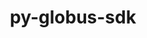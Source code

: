 ---
title: "py-globus-sdk"
layout: cache
categories: [package, develop]
meta: {"compilers": ["gcc@=11.4.0", "gcc@=9.4.0", "oneapi@=2024.2.1"], "num_specs": 31, "num_specs_by_stack": {"e4s": 8, "e4s-neoverse-v2": 8, "e4s-neoverse_v1": 3, "e4s-oneapi": 8, "e4s-power": 1, "root": 31}, "oss": ["ubuntu20.04", "ubuntu22.04"], "platforms": ["linux"], "stacks": ["e4s", "e4s-neoverse-v2", "e4s-neoverse_v1", "e4s-oneapi", "e4s-power", "root"], "targets": ["neoverse_v1", "neoverse_v2", "ppc64le", "x86_64_v3"], "versions": ["3.42.0"]}
spec_details: [{"compiler": "oneapi@=2024.2.1", "hash": "2ft7dy3ih46vyseithiiag2fbvepyrmu", "os": "ubuntu22.04", "platform": "linux", "size": "-", "stacks": ["e4s-oneapi", "root"], "target": "x86_64_v3", "variants": ["build_system=python_pip"], "versions": ["3.42.0"]}, {"compiler": "oneapi@=2024.2.1", "hash": "2vljuyebf4cvsfnkexlxvbd2tohan7jp", "os": "ubuntu22.04", "platform": "linux", "size": "-", "stacks": ["e4s-oneapi", "root"], "target": "x86_64_v3", "variants": ["build_system=python_pip"], "versions": ["3.42.0"]}, {"compiler": "gcc@=11.4.0", "hash": "46rnr6w2bpzb2y4nqkagukvodjhi7xuf", "os": "ubuntu22.04", "platform": "linux", "size": "-", "stacks": ["e4s-neoverse-v2", "root"], "target": "neoverse_v2", "variants": ["build_system=python_pip"], "versions": ["3.42.0"]}, {"compiler": "oneapi@=2024.2.1", "hash": "6bn2eibgoet627alq36l63melklhsywf", "os": "ubuntu22.04", "platform": "linux", "size": "-", "stacks": ["root"], "target": "x86_64_v3", "variants": ["build_system=python_pip"], "versions": ["3.42.0"]}, {"compiler": "gcc@=11.4.0", "hash": "6rbh66j5yqatfwhfgzklikz3xdmyzmrd", "os": "ubuntu22.04", "platform": "linux", "size": "-", "stacks": ["e4s", "root"], "target": "x86_64_v3", "variants": ["build_system=python_pip"], "versions": ["3.42.0"]}, {"compiler": "gcc@=11.4.0", "hash": "7zucw6ryfivtwbypvsw2xw3r7eqlgtxq", "os": "ubuntu22.04", "platform": "linux", "size": "-", "stacks": ["e4s-neoverse_v1", "root"], "target": "neoverse_v1", "variants": ["build_system=python_pip"], "versions": ["3.42.0"]}, {"compiler": "oneapi@=2024.2.1", "hash": "a2ujxokil7jtk5k2fcrai36qehpweiz5", "os": "ubuntu22.04", "platform": "linux", "size": "-", "stacks": ["e4s-oneapi", "root"], "target": "x86_64_v3", "variants": ["build_system=python_pip"], "versions": ["3.42.0"]}, {"compiler": "oneapi@=2024.2.1", "hash": "bskjlahohtqh4ush45meqyhcl2vhe4zz", "os": "ubuntu22.04", "platform": "linux", "size": "-", "stacks": ["e4s-oneapi", "root"], "target": "x86_64_v3", "variants": ["build_system=python_pip"], "versions": ["3.42.0"]}, {"compiler": "gcc@=11.4.0", "hash": "c2s3xisjiizbi4zy7ufems5so6zy5mh7", "os": "ubuntu22.04", "platform": "linux", "size": "-", "stacks": ["e4s-neoverse-v2", "root"], "target": "neoverse_v2", "variants": ["build_system=python_pip"], "versions": ["3.42.0"]}, {"compiler": "gcc@=11.4.0", "hash": "ekmop3l63osebrhryd3y2gd4jekvnwoz", "os": "ubuntu22.04", "platform": "linux", "size": "-", "stacks": ["e4s", "root"], "target": "x86_64_v3", "variants": ["build_system=python_pip"], "versions": ["3.42.0"]}, {"compiler": "gcc@=11.4.0", "hash": "frvdxako7cscxas72segn2y2zxfgcfqf", "os": "ubuntu22.04", "platform": "linux", "size": "-", "stacks": ["root"], "target": "neoverse_v2", "variants": ["build_system=python_pip"], "versions": ["3.42.0"]}, {"compiler": "gcc@=11.4.0", "hash": "gpyzl5dmegokykv7ytzna3jtvmvqub2w", "os": "ubuntu22.04", "platform": "linux", "size": "-", "stacks": ["e4s-neoverse-v2", "root"], "target": "neoverse_v2", "variants": ["build_system=python_pip"], "versions": ["3.42.0"]}, {"compiler": "gcc@=11.4.0", "hash": "hc7ytegttmps3ls7ru64bxq5egjznkhn", "os": "ubuntu22.04", "platform": "linux", "size": "-", "stacks": ["e4s", "root"], "target": "x86_64_v3", "variants": ["build_system=python_pip"], "versions": ["3.42.0"]}, {"compiler": "gcc@=11.4.0", "hash": "hjhwn7wcbt43y5hni6sb357t7iuciuhg", "os": "ubuntu22.04", "platform": "linux", "size": "-", "stacks": ["root"], "target": "x86_64_v3", "variants": ["build_system=python_pip"], "versions": ["3.42.0"]}, {"compiler": "gcc@=11.4.0", "hash": "hkmz2gxi6uows2xxvd3w5yh4jywskfli", "os": "ubuntu22.04", "platform": "linux", "size": "-", "stacks": ["e4s-neoverse-v2", "root"], "target": "neoverse_v2", "variants": ["build_system=python_pip"], "versions": ["3.42.0"]}, {"compiler": "gcc@=11.4.0", "hash": "ija6yeptsjl6ka6gu2g4mrw5a7jjxqbj", "os": "ubuntu22.04", "platform": "linux", "size": "-", "stacks": ["e4s-neoverse-v2", "root"], "target": "neoverse_v2", "variants": ["build_system=python_pip"], "versions": ["3.42.0"]}, {"compiler": "gcc@=11.4.0", "hash": "k5a7p7qj5mi4fev6buyer6lqupbnukqt", "os": "ubuntu22.04", "platform": "linux", "size": "-", "stacks": ["e4s", "root"], "target": "x86_64_v3", "variants": ["build_system=python_pip"], "versions": ["3.42.0"]}, {"compiler": "gcc@=11.4.0", "hash": "lda66y5reot5m2pdup6yofm2dhidacyj", "os": "ubuntu22.04", "platform": "linux", "size": "-", "stacks": ["e4s-neoverse-v2", "root"], "target": "neoverse_v2", "variants": ["build_system=python_pip"], "versions": ["3.42.0"]}, {"compiler": "oneapi@=2024.2.1", "hash": "mr7q2lwddsel7qshfjujlua6epoyvqxv", "os": "ubuntu22.04", "platform": "linux", "size": "-", "stacks": ["e4s-oneapi", "root"], "target": "x86_64_v3", "variants": ["build_system=python_pip"], "versions": ["3.42.0"]}, {"compiler": "oneapi@=2024.2.1", "hash": "phmcbhdbwkcaf7zj6g4k3hmmxlr2sala", "os": "ubuntu22.04", "platform": "linux", "size": "-", "stacks": ["e4s-oneapi", "root"], "target": "x86_64_v3", "variants": ["build_system=python_pip"], "versions": ["3.42.0"]}, {"compiler": "gcc@=11.4.0", "hash": "phnzre5633rh6bmczi3rcefzyo7xjan3", "os": "ubuntu22.04", "platform": "linux", "size": "-", "stacks": ["e4s-neoverse-v2", "root"], "target": "neoverse_v2", "variants": ["build_system=python_pip"], "versions": ["3.42.0"]}, {"compiler": "gcc@=11.4.0", "hash": "s4g36ex7lemqdclrhnigf7csbwous75s", "os": "ubuntu22.04", "platform": "linux", "size": "-", "stacks": ["e4s-neoverse-v2", "root"], "target": "neoverse_v2", "variants": ["build_system=python_pip"], "versions": ["3.42.0"]}, {"compiler": "oneapi@=2024.2.1", "hash": "t5r2a7g4lvsezgqhsbbrtxz7mldhgy5v", "os": "ubuntu22.04", "platform": "linux", "size": "-", "stacks": ["e4s-oneapi", "root"], "target": "x86_64_v3", "variants": ["build_system=python_pip"], "versions": ["3.42.0"]}, {"compiler": "gcc@=11.4.0", "hash": "t7a6cf6bf75ifq46qbkhwppnsz2rl3hx", "os": "ubuntu22.04", "platform": "linux", "size": "-", "stacks": ["e4s-neoverse_v1", "root"], "target": "neoverse_v1", "variants": ["build_system=python_pip"], "versions": ["3.42.0"]}, {"compiler": "gcc@=11.4.0", "hash": "tp2w56xdtsaopfhgoc7znucvmhxfb3iv", "os": "ubuntu22.04", "platform": "linux", "size": "-", "stacks": ["e4s-neoverse_v1", "root"], "target": "neoverse_v1", "variants": ["build_system=python_pip"], "versions": ["3.42.0"]}, {"compiler": "gcc@=11.4.0", "hash": "tviubirjma73at4idikvykfsm57uid3b", "os": "ubuntu22.04", "platform": "linux", "size": "-", "stacks": ["e4s", "root"], "target": "x86_64_v3", "variants": ["build_system=python_pip"], "versions": ["3.42.0"]}, {"compiler": "gcc@=11.4.0", "hash": "wygndbbtsuyk3nlzxfpydapuo7xwfzsa", "os": "ubuntu22.04", "platform": "linux", "size": "-", "stacks": ["e4s", "root"], "target": "x86_64_v3", "variants": ["build_system=python_pip"], "versions": ["3.42.0"]}, {"compiler": "gcc@=11.4.0", "hash": "x3y224gn4rrik5ealnp6i5fljc22g3x2", "os": "ubuntu22.04", "platform": "linux", "size": "-", "stacks": ["e4s", "root"], "target": "x86_64_v3", "variants": ["build_system=python_pip"], "versions": ["3.42.0"]}, {"compiler": "oneapi@=2024.2.1", "hash": "yx3tvkrhxalrismlrk3bwl7l2xzodsls", "os": "ubuntu22.04", "platform": "linux", "size": "-", "stacks": ["e4s-oneapi", "root"], "target": "x86_64_v3", "variants": ["build_system=python_pip"], "versions": ["3.42.0"]}, {"compiler": "gcc@=9.4.0", "hash": "z64wvcm7lqzsbgodketsrhm4qy76oywc", "os": "ubuntu20.04", "platform": "linux", "size": "-", "stacks": ["e4s-power", "root"], "target": "ppc64le", "variants": ["build_system=python_pip"], "versions": ["3.42.0"]}, {"compiler": "gcc@=11.4.0", "hash": "zitvdmnd76uc7awljbkxindavch5dnt6", "os": "ubuntu22.04", "platform": "linux", "size": "-", "stacks": ["e4s", "root"], "target": "x86_64_v3", "variants": ["build_system=python_pip"], "versions": ["3.42.0"]}]
---